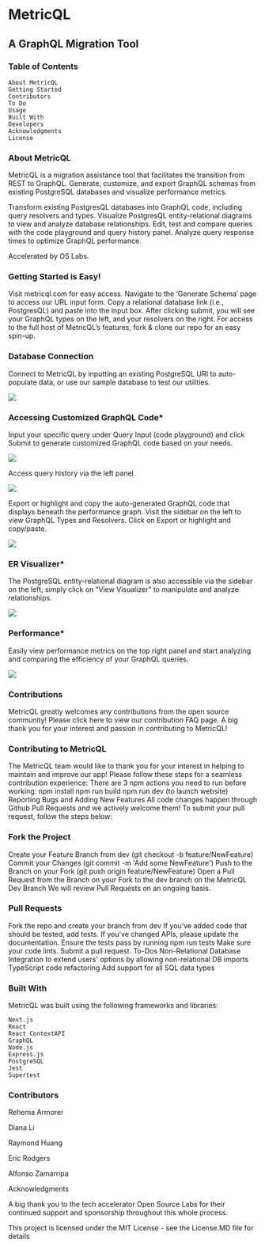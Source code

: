 # MetricQL
## A GraphQL Migration Tool

### Table of Contents

    About MetricQL
    Getting Started
    Contributors
    To Do
    Usage 
    Built With
    Developers
    Acknowledgments
    License


### About MetricQL
MetricQL is a migration assistance tool that facilitates the transition from REST to GraphQL. Generate, customize, and export GraphQL schemas from existing PostgreSQL databases and visualize performance metrics.

Transform existing PostgresQL databases into GraphQL code, including query resolvers and types.
Visualize PostgresQL entity-relational diagrams to view and analyze database relationships. 
Edit, test and compare queries with the code playground and query history panel.
Analyze query response times to optimize GraphQL performance.



Accelerated by OS Labs. 

### Getting Started is Easy!


Visit metricql.com for easy access. Navigate to the ‘Generate Schema’ page to access our URL input form. Copy a relational database link (i.e., PostgresQL) and paste into the input box. After clicking submit, you will see your GraphQL types on the left, and your resolvers on the right. For access to the full host of MetricQL’s features, fork & clone our repo for an easy spin-up.


### Database Connection

Connect to MetricQL by inputting an existing PostgreSQL URI to auto-populate data, or use our sample database to test our utilities.

![](/public/demo.gif)

### Accessing Customized GraphQL Code*

Input your specific query under Query Input (code playground) and click Submit to generate customized GraphQL code based on your needs.

![](/public/gif-4.gif)

Access query history via the left panel.

![](/public/query-history.gif)

Export or highlight and copy the auto-generated GraphQL code that displays beneath the performance graph.
Visit the sidebar on the left to view GraphQL Types and Resolvers.
Click on Export or highlight and copy/paste.

![](/public/schema.gif)

### ER Visualizer*

The PostgreSQL entity-relational diagram is also accessible via the sidebar on the left, simply click on “View Visualizer” to manipulate and analyze relationships.

![](/public/visualizer.gif)

### Performance*

Easily view performance metrics on the top right panel and start analyzing and comparing the efficiency of your GraphQL queries.

![](/public/graph.gif)

### Contributions
MetricQL greatly welcomes any contributions from the open source community! Please click here to view our contribution FAQ page. A big thank you for your interest and passion in contributing to MetricQL!


### Contributing to MetricQL

The MetricQL team would like to thank you for your interest in helping to maintain and improve our app!
Please follow these steps for a seamless contribution experience:
There are 3 npm actions you need to run before working:
npm install
npm run build
npm run dev (to launch website) 
Reporting Bugs and Adding New Features
All code changes happen through Github Pull Requests and we actively welcome them! To submit your pull request, follow the steps below:


### Fork the Project

Create your Feature Branch from dev (git checkout -b feature/NewFeature)
Commit your Changes (git commit -m 'Add some NewFeature')
Push to the Branch on your Fork (git push origin feature/NewFeature)
Open a Pull Request from the Branch on your Fork to the dev branch on the MetricQL Dev Branch
We will review Pull Requests on an ongoing basis. 

### Pull Requests

Fork the repo and create your branch from dev
If you've added code that should be tested, add tests.
If you've changed APIs, please update the documentation.
Ensure the tests pass by running npm run tests
Make sure your code lints.
Submit a pull request.
To-Dos
Non-Relational Database Integration to extend users' options by allowing non-relational DB imports
TypeScript code refactoring
Add support for all SQL data types

### Built With

MetricQL was built using the following frameworks and libraries:

    Next.js
    React
    React ContextAPI
    GraphQL
    Node.js
    Express.js
    PostgreSQL
    Jest
    Supertest
    

### Contributors

Rehema Armorer 

Diana Li

Raymond Huang

Eric Rodgers

Alfonso Zamarripa

Acknowledgments

A big thank you to the tech accelerator Open Source Labs for their continued support and sponsorship throughout this whole process.

This project is licensed under the MIT License - see the License.MD file for details
